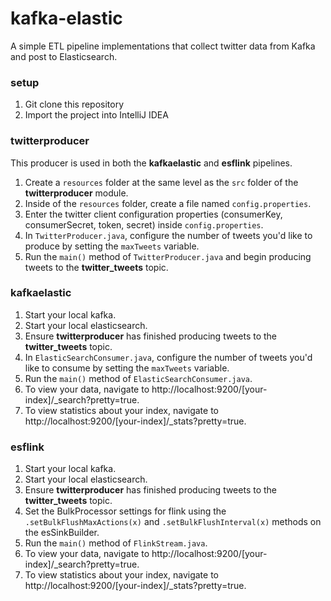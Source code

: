 # kafka-elastic

A simple ETL pipeline implementations that collect twitter data from Kafka and post to Elasticsearch.

### setup
1. Git clone this repository
2. Import the project into IntelliJ IDEA

### twitterproducer
This producer is used in both the **kafkaelastic** and **esflink** pipelines.

1. Create a `resources` folder at the same level as the `src` folder of the **twitterproducer** module.
1. Inside of the `resources` folder, create a file named `config.properties`.
1. Enter the twitter client configuration properties (consumerKey, consumerSecret, token, secret) inside `config.properties`.
1. In `TwitterProducer.java`, configure the number of tweets you'd like to produce by setting the `maxTweets` variable.
1. Run the `main()` method of `TwitterProducer.java` and begin producing tweets to the **twitter_tweets** topic.

### kafkaelastic
1. Start your local kafka.
1. Start your local elasticsearch.
1. Ensure **twitterproducer** has finished producing tweets to the **twitter_tweets** topic.
1. In `ElasticSearchConsumer.java`, configure the number of tweets you'd like to consume by setting the `maxTweets` variable.
1. Run the `main()` method of `ElasticSearchConsumer.java`.
1. To view your data, navigate to http://localhost:9200/[your-index]/_search?pretty=true.
1. To view statistics about your index, navigate to http://localhost:9200/[your-index]/_stats?pretty=true.

### esflink
1. Start your local kafka.
1. Start your local elasticsearch.
1. Ensure **twitterproducer** has finished producing tweets to the **twitter_tweets** topic.
1. Set the BulkProcessor settings for flink using the `.setBulkFlushMaxActions(x)` and `.setBulkFlushInterval(x)` methods on the esSinkBuilder.
1. Run the `main()` method of `FlinkStream.java`.
1. To view your data, navigate to http://localhost:9200/[your-index]/_search?pretty=true.
1. To view statistics about your index, navigate to http://localhost:9200/[your-index]/_stats?pretty=true.

